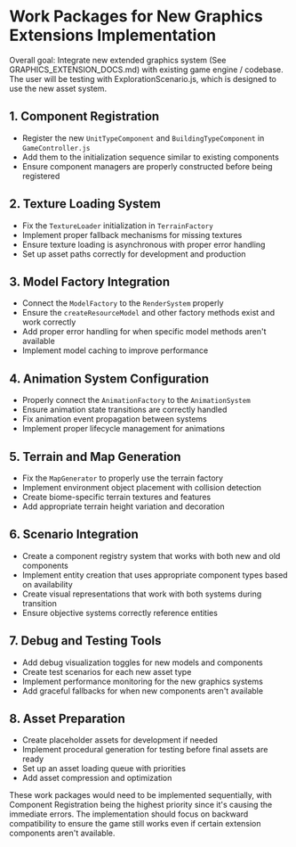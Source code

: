 # Work Packages for New Graphics Extensions Implementation

Overall goal: Integrate new extended graphics system (See GRAPHICS_EXTENSION_DOCS.md) with existing game engine / codebase. The user will be testing with ExplorationScenario.js, which is designed to use the new asset system.

## 1. Component Registration
- Register the new `UnitTypeComponent` and `BuildingTypeComponent` in `GameController.js`
- Add them to the initialization sequence similar to existing components
- Ensure component managers are properly constructed before being registered

## 2. Texture Loading System
- Fix the `TextureLoader` initialization in `TerrainFactory`
- Implement proper fallback mechanisms for missing textures
- Ensure texture loading is asynchronous with proper error handling
- Set up asset paths correctly for development and production

## 3. Model Factory Integration
- Connect the `ModelFactory` to the `RenderSystem` properly
- Ensure the `createResourceModel` and other factory methods exist and work correctly
- Add proper error handling for when specific model methods aren't available
- Implement model caching to improve performance

## 4. Animation System Configuration
- Properly connect the `AnimationFactory` to the `AnimationSystem`
- Ensure animation state transitions are correctly handled
- Fix animation event propagation between systems
- Implement proper lifecycle management for animations

## 5. Terrain and Map Generation
- Fix the `MapGenerator` to properly use the terrain factory
- Implement environment object placement with collision detection
- Create biome-specific terrain textures and features
- Add appropriate terrain height variation and decoration

## 6. Scenario Integration
- Create a component registry system that works with both new and old components
- Implement entity creation that uses appropriate component types based on availability
- Create visual representations that work with both systems during transition
- Ensure objective systems correctly reference entities

## 7. Debug and Testing Tools
- Add debug visualization toggles for new models and components
- Create test scenarios for each new asset type
- Implement performance monitoring for the new graphics systems
- Add graceful fallbacks for when new components aren't available

## 8. Asset Preparation
- Create placeholder assets for development if needed
- Implement procedural generation for testing before final assets are ready
- Set up an asset loading queue with priorities
- Add asset compression and optimization

These work packages would need to be implemented sequentially, with Component Registration being the highest priority since it's causing the immediate errors. The implementation should focus on backward compatibility to ensure the game still works even if certain extension components aren't available.